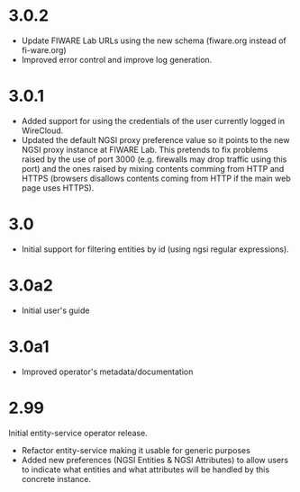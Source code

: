 3.0.2
=====

* Update FIWARE Lab URLs using the new schema (fiware.org instead of
  fi-ware.org)
* Improved error control and improve log generation.

3.0.1
=====

* Added support for using the credentials of the user currently logged in
  WireCloud.
* Updated the default NGSI proxy preference value so it points to the new NGSI
  proxy instance at FIWARE Lab. This pretends to fix problems raised by the use
  of port 3000 (e.g. firewalls may drop traffic using this port) and the ones
  raised by mixing contents comming from HTTP and HTTPS (browsers disallows
  contents coming from HTTP if the main web page uses HTTPS).

3.0
===

* Initial support for filtering entities by id (using ngsi regular expressions).

3.0a2
=====

* Initial user's guide

3.0a1
=====

* Improved operator's metadata/documentation

2.99
====

Initial entity-service operator release.

* Refactor entity-service making it usable for generic purposes
* Added new preferences (NGSI Entities & NGSI Attributes) to allow users to
  indicate what entities and what attributes will be handled by this concrete
  instance.
